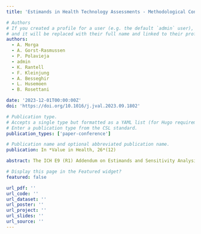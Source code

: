 ```yaml
---
title: 'Estimands in Health Technology Assessments - Methodological Considerations and Recommendations'

# Authors
# If you created a profile for a user (e.g. the default `admin` user), write the username (folder name) here
# and it will be replaced with their full name and linked to their profile.
authors:
  - A. Morga
  - A. Gorst-Rasmussen
  - P. Polavieja
  - admin
  - K. Rantell
  - F. Kleinjung
  - A. Besseghir
  - L. Husemoen
  - B. Rosettani

date: '2023-12-01T00:00:00Z'
doi: 'https://doi.org/10.1016/j.jval.2023.09.1802'

# Publication type.
# Accepts a single type but formatted as a YAML list (for Hugo requirements).
# Enter a publication type from the CSL standard.
publication_types: ['paper-conference']

# Publication name and optional abbreviated publication name.
publication: In *Value in Health, 26*(12)

abstract: The ICH E9 (R1) Addendum on Estimands and Sensitivity Analysis in Clinical Trials aligns the target of estimation (objective) with the method of estimation (estimator) and interpretation of results from clinical studies. Confirmatory clinical trials represent a critical source of evidence for health technology assessment (HTA), regardless of HTA archetype. While HTAs have traditionally focused on the internal validity of clinical trials, the estimands framework offers a unique opportunity to address external validity considerations for HTA purposes. We illustrate how the HTA policy aims are translated into research questions through the specification of a PICO (population, intervention, comparator, outcome) framework. We examine the current adoption of the Addendum by HTA Agencies, with specific focus on EUnetHTA 21 methodological guidelines for the EU HTA. We introduce the estimands framework and demonstrate how the different attributes of an estimand (population, treatment condition, variable of interest, summary measure and strategies for intercurrent event) can be used to strengthen external validity through case studies. The adoption of estimands in HTA guidelines is still in its early stages, and there is no consensus on their definition and application. However, some agencies are exploring the use of estimands in their assessments. Using some case studies, we show that strategies departing from the treatment policy estimand may help in minimizing the risk of external validity bias, e.g., when the trial population does not conform to the target population, or the trial's rescue medication differs from the standard of care in routine clinical practice. The estimands framework plays an important role in healthcare decision-making by precisely describing the question of interest. Early consideration of estimands can bring benefits such as improved external validity and better-informed choices. Further research is needed to establish best practices and guidelines for the use of estimands in HTA.

# Display this page in the Featured widget?
featured: false

url_pdf: ''
url_code: ''
url_dataset: ''
url_poster: ''
url_project: ''
url_slides: ''
url_source: ''
---
```

